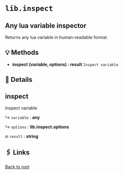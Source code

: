 # `lib.inspect`

## Any lua variable inspector

Returns any lua variable in human-readable format.

## 💡 Methods

+ **inspect (variable, options) : result**
  `Inspect variable`

## 🧩 Details

## inspect

Inspect variable

↪ `variable` : **any**

↪ `options` : **lib.inspect.options**

🔚 `result` : **string**

## 🖇️ Links

[Back to root](../doc/readme.md)
